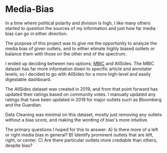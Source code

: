 # Media-Bias

In a time where political polarity and division is high, I like many others started to question the sources of my information and just how far media bias can go in either direction.

The purpose of this project was to give me the opportunity to analyze the media bias of given outlets, and to either elimate highly biased outlets or balance them with those on the other end of the spectrum.

I ended up deciding between two options; [MBIC](https://www.kaggle.com/datasets/timospinde/mbic-a-media-bias-annotation-dataset) and AllSides. The MBIC dataset has far more information down to specific article and annotater levels, so I decided to go with AllSides for a more high-level and easily digestable dashboard.

The AllSides dataset was created in 2019, and from that point forward has updated their ratings based on community votes. I manually updated any ratings that have been updated in 2019 for major outlets such as Bloomberg and the Guardian.

Data Cleaning was minimal on this dataset, mostly just removing any outlets without a bias score, and making the wording of bias's more intuitive. 

The primary questions I hoped for this to answer:
A) Is there more of a left or right media bias in general?
B) Identify prominent outlets that are left, right, or center. 
C) Are there particular outlets more crediable than others, despite bias?
